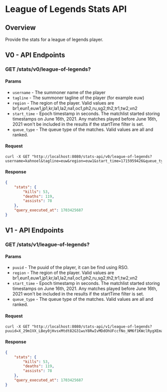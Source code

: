 # League of Legends Stats API 

## Overview
Provide the stats for a league of legends player.

## V0 - API Endpoints

### GET /stats/v0/league-of-legends?
#### Params
- `username` - The summoner name of the player
- `tagline` - The summoner tagline of the player (for example euw)
- `region` - The region of the player. Valid values are br1,eun1,euw1,jp1,kr,la1,la2,na1,oc1,ph2,ru,sg2,th2,tr1,tw2,vn2
- `start_time` - Epoch timestamp in seconds. The matchlist started storing timestamps on June 16th, 2021. Any matches played before June 16th, 2021 won't be included in the results if the startTime filter is set.
- `queue_type` - The queue type of the matches. Valid values are all and ranked.

#### Request
```
curl -X GET "http://localhost:8080/stats-api/v0/league-of-legends?username=kahnoel&tagline=euw&region=euw1&start_time=1715959426&queue_type=all"
```

#### Response
```json
{
    "stats": {
        "kills": 53,
        "deaths": 119,
        "assists": 78
    },
    "query_executed_at": 1703425687
}
```

## V1 - API Endpoints

### GET /stats/v1/league-of-legends?
#### Params
- `puuid` - The puuid of the player, it can be find using RSO.
- `region` - The region of the player. Valid values are br1,eun1,euw1,jp1,kr,la1,la2,na1,oc1,ph2,ru,sg2,th2,tr1,tw2,vn2
- `start_time` - Epoch timestamp in seconds. The matchlist started storing timestamps on June 16th, 2021. Any matches played before June 16th, 2021 won't be included in the results if the startTime filter is set.
- `queue_type` - The queue type of the matches. Valid values are all and ranked.

#### Request
```
curl -X GET "http://localhost:8080/stats-api/v1/league-of-legends?puuid=X_29m1VX_LBey0jHvsxMtdt82G31wuY8RwIvMDdOhUFccfNo_NM6f1KWclRygXEmaewYA7EsuTFvZA&region=br1&start_time=1733587943&queue_type=ranked"
```

#### Response
```json
{
    "stats": {
        "kills": 53,
        "deaths": 119,
        "assists": 78
    },
    "query_executed_at": 1703425687
}
```
